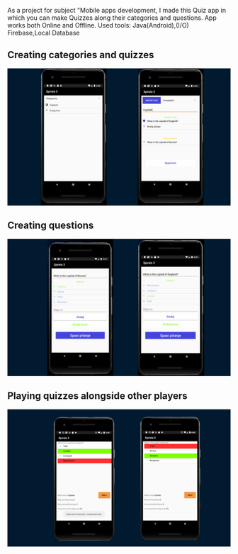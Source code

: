 As a project for subject "Mobile apps development, I made this Quiz app in which you can make Quizzes along their categories and questions. App works both Online and Offline. Used tools: Java(Android),(I/O) Firebase,Local Database

## Creating categories and quizzes
![](quizzy-1.png)

## Creating questions
![](quizzy-2.png)

## Playing quizzes alongside other players
![](quizzy-0.png)
